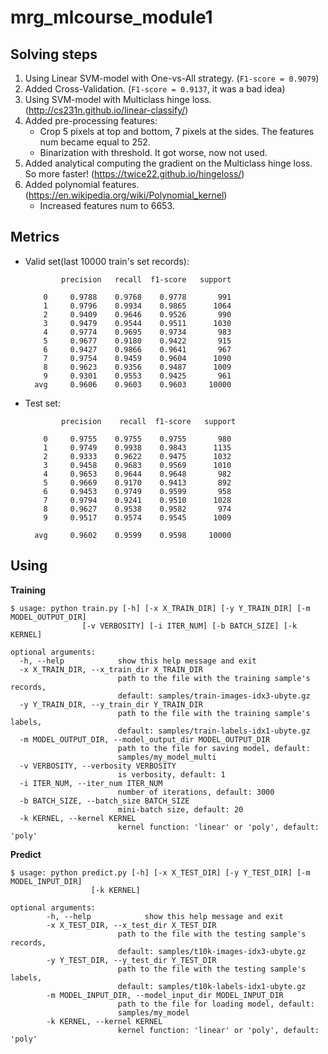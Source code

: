 # mrg_mlcourse_module1
## Solving steps
1. Using Linear SVM-model with One-vs-All strategy. (`F1-score = 0.9079`)
2. Added Cross-Validation. (`F1-score = 0.9137`, it was a bad idea)
3. Using SVM-model with Multiclass hinge loss. (http://cs231n.github.io/linear-classify/)
4. Added pre-processing features:
    - Сrop 5 pixels at top and bottom, 7 pixels at the sides. The features num became equal to 252.
    - Binarization with threshold. It got worse, now not used.
5. Added analytical computing the gradient on the Multiclass hinge loss. So more faster! (https://twice22.github.io/hingeloss/)
6. Added polynomial features. (https://en.wikipedia.org/wiki/Polynomial_kernel)
    - Increased features num to 6653.
    
## Metrics
* Valid set(last 10000 train's set records):
    
              precision   recall  f1-score   support
    
          0     0.9788    0.9768    0.9778       991
          1     0.9796    0.9934    0.9865      1064
          2     0.9409    0.9646    0.9526       990
          3     0.9479    0.9544    0.9511      1030
          4     0.9774    0.9695    0.9734       983
          5     0.9677    0.9180    0.9422       915
          6     0.9427    0.9866    0.9641       967
          7     0.9754    0.9459    0.9604      1090
          8     0.9623    0.9356    0.9487      1009
          9     0.9301    0.9553    0.9425       961
        avg     0.9606    0.9603    0.9603     10000   

    
    
* Test set:
          
              precision    recall  f1-score   support

          0     0.9755    0.9755    0.9755       980
          1     0.9749    0.9938    0.9843      1135
          2     0.9333    0.9622    0.9475      1032
          3     0.9458    0.9683    0.9569      1010
          4     0.9653    0.9644    0.9648       982
          5     0.9669    0.9170    0.9413       892
          6     0.9453    0.9749    0.9599       958
          7     0.9794    0.9241    0.9510      1028
          8     0.9627    0.9538    0.9582       974
          9     0.9517    0.9574    0.9545      1009

        avg     0.9602    0.9599    0.9598     10000
## Using
**Training**
```shell
$ usage: python train.py [-h] [-x X_TRAIN_DIR] [-y Y_TRAIN_DIR] [-m MODEL_OUTPUT_DIR]
                [-v VERBOSITY] [-i ITER_NUM] [-b BATCH_SIZE] [-k KERNEL]

optional arguments:
  -h, --help            show this help message and exit
  -x X_TRAIN_DIR, --x_train_dir X_TRAIN_DIR
                        path to the file with the training sample's records,
                        default: samples/train-images-idx3-ubyte.gz
  -y Y_TRAIN_DIR, --y_train_dir Y_TRAIN_DIR
                        path to the file with the training sample's labels,
                        default: samples/train-labels-idx1-ubyte.gz
  -m MODEL_OUTPUT_DIR, --model_output_dir MODEL_OUTPUT_DIR
                        path to the file for saving model, default:
                        samples/my_model_multi
  -v VERBOSITY, --verbosity VERBOSITY
                        is verbosity, default: 1
  -i ITER_NUM, --iter_num ITER_NUM
                        number of iterations, default: 3000
  -b BATCH_SIZE, --batch_size BATCH_SIZE
                        mini-batch size, default: 20
  -k KERNEL, --kernel KERNEL
                        kernel function: 'linear' or 'poly', default: 'poly'
```

**Predict**
```shell
$ usage: python predict.py [-h] [-x X_TEST_DIR] [-y Y_TEST_DIR] [-m MODEL_INPUT_DIR]
                  [-k KERNEL]

optional arguments:
        -h, --help            show this help message and exit
        -x X_TEST_DIR, --x_test_dir X_TEST_DIR
                        path to the file with the testing sample's records,
                        default: samples/t10k-images-idx3-ubyte.gz
        -y Y_TEST_DIR, --y_test_dir Y_TEST_DIR
                        path to the file with the testing sample's labels,
                        default: samples/t10k-labels-idx1-ubyte.gz
        -m MODEL_INPUT_DIR, --model_input_dir MODEL_INPUT_DIR
                        path to the file for loading model, default:
                        samples/my_model
        -k KERNEL, --kernel KERNEL
                        kernel function: 'linear' or 'poly', default: 'poly'
```